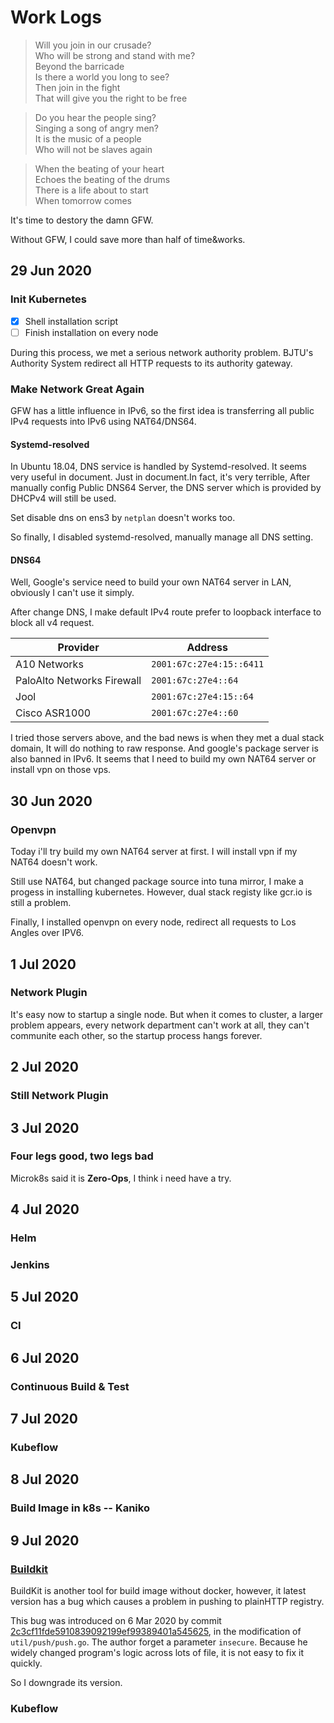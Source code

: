 # Work Logs

> Will you join in our crusade?  
Who will be strong and stand with me?  
Beyond the barricade  
Is there a world you long to see?  
Then join in the fight  
That will give you the right to be free  

> Do you hear the people sing?  
Singing a song of angry men?  
It is the music of a people  
Who will not be slaves again  

> When the beating of your heart  
Echoes the beating of the drums  
There is a life about to start  
When tomorrow comes  

It's time to destory the damn GFW.

Without GFW, I could save more than half of time&works.

## 29 Jun 2020

### Init Kubernetes

 - [x] Shell installation script
 - [ ] Finish installation on every node

During this process, we met a serious network authority problem. BJTU's Authority System redirect all HTTP requests to its authority gateway.

### Make Network Great Again

GFW has a little influence in IPv6, so the first idea is transferring all public IPv4 requests into IPv6 using NAT64/DNS64.

#### Systemd-resolved

In Ubuntu 18.04, DNS service is handled by Systemd-resolved. It seems very useful in document. Just in document.In fact, it's very terrible, After manually config Public DNS64 Server, the DNS server which is provided by DHCPv4 will still be used.

Set disable dns on ens3 by `netplan` doesn't works too.

So finally, I disabled systemd-resolved, manually manage all DNS setting.

#### DNS64

Well, Google's service need to build your own NAT64 server in LAN, obviously I can't use it simply.

After change DNS, I make default IPv4 route prefer to loopback interface to block all v4 request.

| Provider                   | Address                  |
| -------------------------- | ------------------------ |
| A10 Networks               | `2001:67c:27e4:15::6411` |
| PaloAlto Networks Firewall | `2001:67c:27e4::64`      |
| Jool                       | `2001:67c:27e4:15::64`   |
| Cisco ASR1000              | `2001:67c:27e4::60`      |

I tried those servers above, and the bad news is when they met a dual stack domain, It will do nothing to raw response. And google's package server is also banned in IPv6. It seems that I need to build my own NAT64 server or install vpn on those vps.

## 30 Jun 2020

### Openvpn

Today i'll try build my own NAT64 server at first. I will install vpn if my NAT64 doesn't work.

Still use NAT64, but changed package source into tuna mirror, I make a progess in installing kubernetes. However, dual stack registy like gcr.io is still a problem.

Finally, I installed openvpn on every node, redirect all requests to Los Angles over IPV6.

## 1 Jul 2020

### Network Plugin

It's easy now to startup a single node. But when it comes to cluster, a larger problem appears, every network department can't work at all, they can't communite each other, so the startup process hangs forever.

## 2 Jul 2020

### Still Network Plugin

## 3 Jul 2020

### Four legs good, two legs bad

Microk8s said it is **Zero-Ops**, I think i need have a try.

## 4 Jul 2020

### Helm

### Jenkins

## 5 Jul 2020

### CI

## 6 Jul 2020

### Continuous Build & Test

## 7 Jul 2020

### Kubeflow

## 8 Jul 2020

### Build Image in k8s -- Kaniko 

## 9 Jul 2020

### [Buildkit](https://github.com/moby/buildkit)

BuildKit is another tool for build image without docker, however, it latest version has a bug which causes a problem in pushing to plainHTTP registry.

This bug was introduced on 6 Mar 2020 by commit [2c3cf11fde5910839092199ef99389401a545625](https://github.com/moby/buildkit/commit/2c3cf11fde5910839092199ef99389401a545625#diff-90c6ef971c28bb3079af647d9a3c4c09), in the modification of `util/push/push.go`. The author forget a parameter `insecure`. Because he widely changed program's logic across lots of file, it is not easy to fix it quickly.

So I downgrade its version.

### Kubeflow

